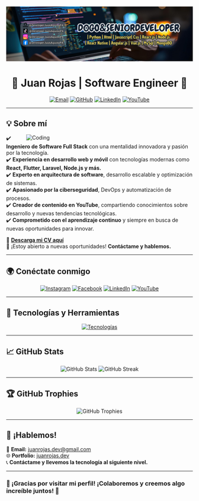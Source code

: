 ![Juan Rojas | Software Engineer](https://github.com/DeveloperJuanAquinoPA/DeveloperJuanAquinoPA/blob/main/LogoPT.png)

<h1 align="center"> 🚀 Juan Rojas | Software Engineer 🚀 </h1>

<p align="center">
  <a href="mailto:juanrojas.dev@gmail.com" target="_blank"><img src="https://img.icons8.com/fluency/48/gmail.png" alt="Email"/></a>
  <a href="https://github.com/MessigD" target="_blank"><img src="https://img.icons8.com/fluency/48/github.png" alt="GitHub"/></a>
  <a href="https://www.linkedin.com/in/juanrojas" target="_blank"><img src="https://img.icons8.com/fluency/48/linkedin.png" alt="LinkedIn"/></a>
  <a href="https://www.youtube.com/@MessigD" target="_blank"><img src="https://img.icons8.com/fluency/48/youtube-play.png" alt="YouTube"/></a>
</p>

---

## 💡 Sobre mí  
<img align="right" alt="Coding" width="450" src="https://media.giphy.com/media/qgQUggAC3Pfv687qPC/giphy.gif">

✔️ **Ingeniero de Software Full Stack** con una mentalidad innovadora y pasión por la tecnología.  
✔️ **Experiencia en desarrollo web y móvil** con tecnologías modernas como **React, Flutter, Laravel, Node.js y más.**  
✔️ **Experto en arquitectura de software**, desarrollo escalable y optimización de sistemas.  
✔️ **Apasionado por la ciberseguridad**, DevOps y automatización de procesos.  
✔️ **Creador de contenido en YouTube**, compartiendo conocimientos sobre desarrollo y nuevas tendencias tecnológicas.  
✔️ **Comprometido con el aprendizaje continuo** y siempre en busca de nuevas oportunidades para innovar.  

📄 [**Descarga mi CV aquí**](https://onedrive.live.com/)  
💬 ¡Estoy abierto a nuevas oportunidades! **Contáctame y hablemos.**  

---

## 🌍 Conéctate conmigo  

<p align="center">
<a href="https://instagram.com/messigd"><img src="https://img.icons8.com/fluency/48/instagram-new.png" alt="Instagram"/></a>
<a href="https://facebook.com/messigd"><img src="https://img.icons8.com/fluency/48/facebook.png" alt="Facebook"/></a>
<a href="https://www.linkedin.com/in/juanrojas"><img src="https://img.icons8.com/fluency/48/linkedin.png" alt="LinkedIn"/></a>
<a href="https://www.youtube.com/@MessigD"><img src="https://img.icons8.com/fluency/48/youtube.png" alt="YouTube"/></a>
</p>

---

## 🔧 Tecnologías y Herramientas  

<p align="center">
<a href="https://skillicons.dev">
<img src="https://skillicons.dev/icons?i=react,nextjs,flutter,dart,php,laravel,js,ts,nodejs,python,cs,dotnet,mysql,postgres,mongodb,git,github,docker,aws,gcp,linux,azure,kubernetes,redis,graphql,firebase,tailwind,vscode&theme=dark&perline=10" alt="Tecnologías" />
</a>
</p>

---

## 📈 GitHub Stats  

<p align="center">
  <img src="https://github-readme-stats.vercel.app/api?username=MessigD&show_icons=true&theme=radical&hide_border=true&count_private=true" alt="GitHub Stats"/>
  <img src="https://github-readme-streak-stats.herokuapp.com/?user=MessigD&theme=radical&hide_border=true" alt="GitHub Streak"/>
</p>

---

## 🏆 GitHub Trophies  

<p align="center">
  <img src="https://github-profile-trophy.vercel.app/?username=MessigD&theme=radical&no-frame=true&margin-w=6" alt="GitHub Trophies" />
</p>

---

## 💬 ¡Hablemos!  

📧 **Email:** juanrojas.dev@gmail.com  
🌐 **Portfolio:** [juanrojas.dev](https://juanrojas.dev)  
📞 **Contáctame y llevemos la tecnología al siguiente nivel.**  

---

### 🚀 ¡Gracias por visitar mi perfil! ¡Colaboremos y creemos algo increíble juntos! 🚀